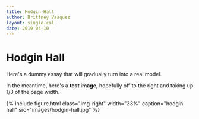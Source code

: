 ```yaml
---
title: Hodgin-Hall
author: Brittney Vasquez
layout: single-col
date: 2019-04-10
---
```



# Hodgin Hall

Here's a dummy essay that will gradually turn into a real model.

In the meantime, here's a **test image**, hopefully off to the right and taking up 1/3 of the page width.

{% include figure.html class="img-right" width="33%" caption="hodgin-hall" src="images/hodgin-hall.jpg" %}



